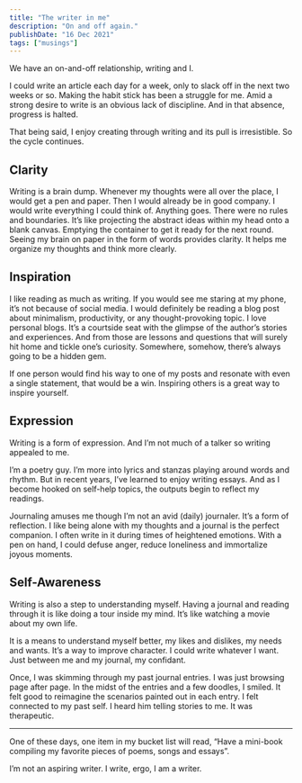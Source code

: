 ```yaml
---
title: "The writer in me"
description: "On and off again."
publishDate: "16 Dec 2021"
tags: ["musings"]
---
```


We have an on-and-off relationship, writing and I.

I could write an article each day for a week, only to slack off in the next two weeks or so. Making the habit stick has been a struggle for me. Amid a strong desire to write is an obvious lack of discipline. And in that absence, progress is halted.

That being said, I enjoy creating through writing and its pull is irresistible. So the cycle continues.

## Clarity

Writing is a brain dump. Whenever my thoughts were all over the place, I would get a pen and paper. Then I would already be in good company. I would write everything I could think of. Anything goes. There were no rules and boundaries. It’s like projecting the abstract ideas within my head onto a blank canvas. Emptying the container to get it ready for the next round. Seeing my brain on paper in the form of words provides clarity. It helps me organize my thoughts and think more clearly.

## Inspiration

I like reading as much as writing. If you would see me staring at my phone, it’s not because of social media. I would definitely be reading a blog post about minimalism, productivity, or any thought-provoking topic. I love personal blogs. It’s a courtside seat with the glimpse of the author’s stories and experiences. And from those are lessons and questions that will surely hit home and tickle one’s curiosity. Somewhere, somehow, there’s always going to be a hidden gem.

If one person would find his way to one of my posts and resonate with even a single statement, that would be a win. Inspiring others is a great way to inspire yourself.

## Expression

Writing is a form of expression. And I’m not much of a talker so writing appealed to me.

I’m a poetry guy. I’m more into lyrics and stanzas playing around words and rhythm. But in recent years, I’ve learned to enjoy writing essays. And as I become hooked on self-help topics, the outputs begin to reflect my readings.

Journaling amuses me though I’m not an avid (daily) journaler. It’s a form of reflection. I like being alone with my thoughts and a journal is the perfect companion. I often write in it during times of heightened emotions. With a pen on hand, I could defuse anger, reduce loneliness and immortalize joyous moments.

## Self-Awareness

Writing is also a step to understanding myself. Having a journal and reading through it is like doing a tour inside my mind. It’s like watching a movie about my own life.

It is a means to understand myself better, my likes and dislikes, my needs and wants. It’s a way to improve character. I could write whatever I want. Just between me and my journal, my confidant.

Once, I was skimming through my past journal entries. I was just browsing page after page. In the midst of the entries and a few doodles, I smiled. It felt good to reimagine the scenarios painted out in each entry. I felt connected to my past self. I heard him telling stories to me. It was therapeutic.

<hr>

One of these days, one item in my bucket list will read, “Have a mini-book compiling my favorite pieces of poems, songs and essays”.

I’m not an aspiring writer. I write, ergo, I am a writer.
